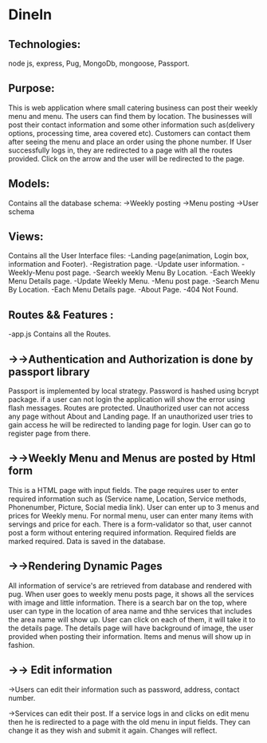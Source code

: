 # DineIn

## Technologies:

node js, express, Pug, MongoDb, mongoose, Passport.

## Purpose:

This is web application where small catering business can post their weekly menu and menu. The users can find them by location. The businesses will post their contact information and some other information such as(delivery options, processing time, area covered etc). Customers can contact them after seeing the menu and place an order using the phone number. If User successfully logs in, they are redirected to a page with all the routes provided. Click on the arrow and the user will be redirected to the page.

## Models:

Contains all the database schema:
->Weekly posting
->Menu posting
->User schema

## Views:

Contains all the User Interface files:
-Landing page(animation, Login box, information and Footer).
-Registration page.
-Update user information.
-Weekly-Menu post page.
-Search weekly Menu By Location.
-Each Weekly Menu Details page.
-Update Weekly Menu.
-Menu post page.
-Search Menu By Location.
-Each Menu Details page.
-About Page.
-404 Not Found.

## Routes && Features :

-app.js Contains all the Routes.

## ->->Authentication and Authorization is done by passport library

Passport is implemented by local strategy. Password is hashed using bcrypt package. if a user can not login the application will show the error using flash messages. Routes are protected. Unauthorized user can not access any page without About and Landing page. If an unauthorized user tries to gain access he will be redirected to landing page for login. User can go to register page from there.

## ->->Weekly Menu and Menus are posted by Html form

This is a HTML page with input fields. The page requires user to enter required information such as (Service name, Location, Service methods, Phonenumber, Picture, Social media link). User can enter up to 3 menus and prices for Weekly menu. For normal menu, user can enter many items with servings and price for each. There is a form-validator so that, user cannot post a form without entering required information. Required fields are marked required. Data is saved in the database.

## ->->Rendering Dynamic Pages

All information of service's are retrieved from database and rendered with pug. When user goes to weekly menu posts page, it shows all the services with image and little information. There is a search bar on the top, where user can type in the location of area name and thhe services that includes the area name will show up. User
can click on each of them, it will take it to the details page. The details page will have background of image, the user provided when posting their information. Items and menus will show up in fashion.

## ->-> Edit information

->Users can edit their information such as password, address, contact number.

->Services can edit their post. If a service logs in and clicks on edit menu then he is redirected to a page with the old menu in input fields.
They can change it as they wish and submit it again. Changes will reflect.

